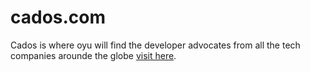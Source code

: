 # cados.com 

Cados is where oyu will find the developer advocates from all the tech companies arounde the globe
[visit here](https://github.com/facebook/create-react-app).


